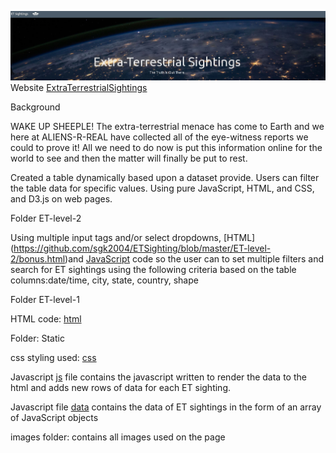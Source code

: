 ![](Images/dashboard.JPG)
Website [ExtraTerrestrialSightings](https://sgk2004.github.io/Javascript-Challenge./)

Background

WAKE UP SHEEPLE! The extra-terrestrial menace has come to Earth and we here at ALIENS-R-REAL have collected all of the eye-witness reports we could to prove it! All we need to do now is put this information online for the world to see and then the matter will finally be put to rest.

Created a table dynamically based upon a dataset provide. Users can filter the table data for specific values. Using pure JavaScript, HTML, and CSS, and D3.js on web pages. 

Folder ET-level-2

Using multiple input tags and/or select dropdowns, [HTML] (https://github.com/sgk2004/ETSighting/blob/master/ET-level-2/bonus.html)and [JavaScript](https://github.com/sgk2004/ETSighting/blob/master/ET-level-2/static/js/app.js) code so the user can to set multiple filters and search for ET sightings using the following criteria based on the table columns:date/time, city, state, country, shape

Folder ET-level-1

HTML code: [html](https://github.com/sgk2004/ETSighting/blob/master/ET-level-1/index.html)                         
    

Folder: Static

css styling used: [css](https://github.com/sgk2004/ETSighting/blob/master/ET-level-1/static/css/style.css) 

Javascript [js](https://github.com/sgk2004/ETSighting/blob/master/ET-level-1/static/js/app.js)
    file contains the javascript written to render the data to the html and adds new rows of data for each ET sighting.
    
Javascript file [data](https://github.com/sgk2004/ETSighting/blob/master/ET-level-1/static/js/data.js) contains the data of ET sightings in the form of an array of JavaScript objects
    

images folder:
    contains all images used on the page


